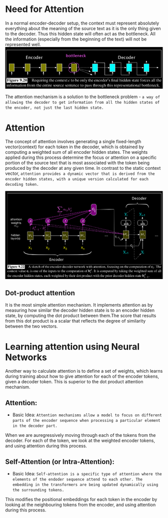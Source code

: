 # Need for Attention
In a normal encoder-decoder setup, the context must represent absolutely everything about the meaning of the source text as it is the only thing given to the decoder. Thus this hidden state will often act as the bottleneck. All the information (especially from the beginning of the text) will not be represented well.
![alt text](image-16.png)

The attention mechanism is a solution to the bottleneck problem - `a way of allowing the decoder to get information from all the hidden states of the encoder, not just the last hidden state.`

# Attention
The concept of attention involves generating a single fixed-length vector(context) for each token in the decoder, which is obtained by computing a weighted sum of all encoder hidden states. The weights applied during this process determine the focus or attention on a specific portion of the source text that is most associated with the token being produced by the decoder at any given time. In contrast to the static context vector, `attention provides a dynamic vector that is derived from the encoder hidden states, with a unique version calculated for each decoding token.`

![alt text](image-17.png)

## Dot-product attention
It is the most simple attention mechanism. It implements attention as by measuring how similar the decoder hidden state is to an encoder hidden state, by computing the dot product between them.The score that results from this dot product is a scalar that reflects the degree of similarity between the two vectors.

# Learning attention using Neural Networks
Another way to calculate attention is to define a set of weights, which learns during training about how to give attention for each of the encoder tokens, given a decoder token. This is superior to the dot product attention mechanism.

## Attention:
- Basic Idea: `Attention mechanisms allow a model to focus on different parts of the encoder sequence when processing a particular element in the decoder part.`

When we are auregressively moving through each of the tokens from the decoder. For each of the token, we look at the weighted encoder tokens, and using attention during this process.

## Self-Attention (or Intra-Attention):
- Basic Idea: `Self-attention is a specific type of attention where the elements of the endoder sequence attend to each other. The embedding in the transformers are being updated dynamically using the surrounding tokens.`

This modifies the positional embeddings for each token in the encoder by looking at the neighbouring tokens from the encoder, and using attention during this process.